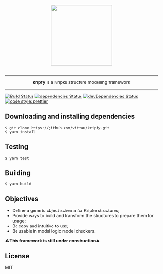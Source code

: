 <div align="center">
  <br>
  <br>
  <img src="https://www.vitormach.dev/kripfy/logo.png" width="200">
  <br>
  <br>
</div>

---

<div align="center"><b>kripfy</b> is a Kripke structure modelling framework</div>

---

[![Build Status](https://travis-ci.com/vittau/kripfy.svg?branch=master)](https://travis-ci.com/vittau/kripfy)
[![dependencies Status](https://david-dm.org/vittau/kripfy/status.svg)](https://david-dm.org/vittau/kripfy)
[![devDependencies Status](https://david-dm.org/vittau/kripfy/dev-status.svg)](https://david-dm.org/vittau/kripfy?type=dev)
[![code style: prettier](https://img.shields.io/badge/code_style-prettier-ff69b4.svg?style=flat-square)](https://github.com/prettier/prettier)

## Downloading and installing dependencies

```console
$ git clone https://github.com/vittau/kripfy.git
$ yarn install
```

## Testing

```console
$ yarn test
```

## Building

```console
$ yarn build
```

## Objectives

- Define a generic object schema for Kripke structures;
- Provide ways to build and transform the structures to prepare them for usage;
- Be easy and intuitive to use;
- Be usable in modal logic model checkers.

⚠**This framework is still under construction**⚠

## License

MIT
